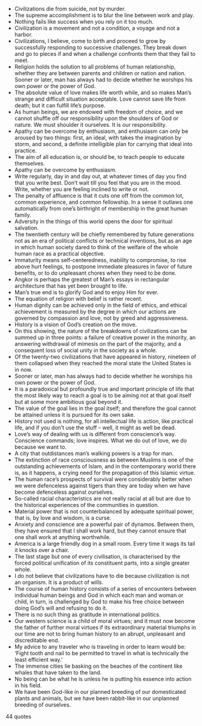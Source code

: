  - Civilizations die from suicide, not by murder.
 - The supreme accomplishment is to blur the line between work and play.
 - Nothing fails like success when you rely on it too much.
 - Civilization is a movement and not a condition, a voyage and not a harbor.
 - Civilizations, I believe, come to birth and proceed to grow by successfully responding to successive challenges. They break down and go to pieces if and when a challenge confronts them that they fail to meet.
 - Religion holds the solution to all problems of human relationship, whether they are between parents and children or nation and nation. Sooner or later, man has always had to decide whether he worships his own power or the power of God.
 - The absolute value of love makes life worth while, and so makes Man’s strange and difficult situation acceptable. Love cannot save life from death; but it can fulfill life’s purpose.
 - As human beings, we are endowed with freedom of choice, and we cannot shuffle off our responsibility upon the shoulders of God or nature. We must shoulder it ourselves. It is our responsibility.
 - Apathy can be overcome by enthusiasm, and enthusiasm can only be aroused by two things: first, an ideal, with takes the imagination by storm, and second, a definite intelligible plan for carrying that ideal into practice.
 - The aim of all education is, or should be, to teach people to educate themselves.
 - Apathy can be overcome by enthusiasm.
 - Write regularly, day in and day out, at whatever times of day you find that you write best. Don’t wait till you feel that you are in the mood. Write, whether you are feeling inclined to write or not.
 - The penalty of affluence is that it cuts one off from the common lot, common experience, and common fellowship. In a sense it outlaws one automatically from one’s birthright of membership in the great human family.
 - Adversity in the things of this world opens the door for spiritual salvation.
 - The twentieth century will be chiefly remembered by future generations not as an era of political conflicts or technical inventions, but as an age in which human society dared to think of the welfare of the whole human race as a practical objective.
 - Immaturity means self-centeredness, inability to compromise, to rise above hurt feelings, to postpone immediate pleasures in favor of future benefits, or to do unpleasant chores when they need to be done.
 - Angkor is perhaps the greatest of Man’s essays in rectangular architecture that has yet been brought to life.
 - Man’s true end is to glorify God and to enjoy Him for ever.
 - The equation of religion with belief is rather recent.
 - Human dignity can be achieved only in the field of ethics, and ethical achievement is measured by the degree in which our actions are governed by compassion and love, not by greed and aggressiveness.
 - History is a vision of God’s creation on the move.
 - On this showing, the nature of the breakdowns of civilizations can be summed up in three points: a failure of creative power in the minority, an answering withdrawal of mimesis on the part of the majority, and a consequent loss of social unity in the society as a whole.
 - Of the twenty-two civilizations that have appeared in history, nineteen of them collapsed when they reached the moral state the United States is in now.
 - Sooner or later, man has always had to decide whether he worships his own power or the power of God.
 - It is a paradoxical but profoundly true and important principle of life that the most likely way to reach a goal is to be aiming not at that goal itself but at some more ambitious goal beyond it.
 - The value of the goal lies in the goal itself; and therefore the goal cannot be attained unless it is pursued for its own sake.
 - History not used is nothing, for all intellectual life is action, like practical life, and if you don’t use the stuff – well, it might as well be dead.
 - Love’s way of dealing with us is different from conscience’s way. Conscience commands; love inspires. What we do out of love, we do because we want to.
 - A city that outdistances man’s walking powers is a trap for man.
 - The extinction of race consciousness as between Muslims is one of the outstanding achievements of Islam, and in the contemporary world there is, as it happens, a crying need for the propagation of this Islamic virtue.
 - The human race’s prospects of survival were considerably better when we were defenceless against tigers than they are today when we have become defenceless against ourselves.
 - So-called racial characteristics are not really racial at all but are due to the historical experiences of the communities in question.
 - Material power that is not counterbalanced by adequate spiritual power, that is, by love and wisdom, is a curse.
 - Anxiety and conscience are a powerful pair of dynamos. Between them, they have ensured that I shall work hard, but they cannot ensure that one shall work at anything worthwhile.
 - America is a large friendly dog in a small room. Every time it wags its tail it knocks over a chair.
 - The last stage but one of every civilisation, is characterised by the forced political unification of its constituent parts, into a single greater whole.
 - I do not believe that civilizations have to die because civilization is not an organism. It is a product of wills.
 - The course of human history consists of a series of encounters between individual human beings and God in which each man and woman or child, in turn, is challenged by God to make his free choice between doing God’s will and refusing to do it.
 - There is no such thing as gratitude in international politics.
 - Our western science is a child of moral virtues; and it must now become the father of further moral virtues if its extraordinary material triumphs in our time are not to bring human history to an abrupt, unpleasant and discreditable end.
 - My advice to any traveler who is traveling in order to learn would be: ‘Fight tooth and nail to be permitted to travel in what is technically the least efficient way.’
 - The immense cities lie basking on the beaches of the continent like whales that have taken to the land.
 - No being can be what he is unless he is putting his essence into action in his field.
 - We have been God-like in our planned breeding of our domesticated plants and animals, but we have been rabbit-like in our unplanned breeding of ourselves.

44 quotes